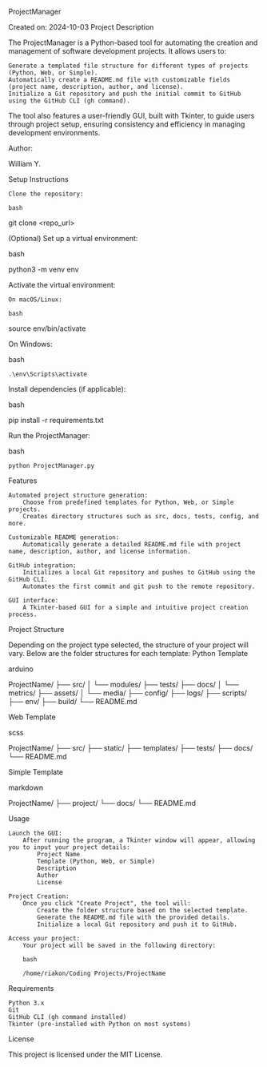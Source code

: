 ProjectManager

Created on: 2024-10-03
Project Description

The ProjectManager is a Python-based tool for automating the creation and management of software development projects. It allows users to:

    Generate a templated file structure for different types of projects (Python, Web, or Simple).
    Automatically create a README.md file with customizable fields (project name, description, author, and license).
    Initialize a Git repository and push the initial commit to GitHub using the GitHub CLI (gh command).

The tool also features a user-friendly GUI, built with Tkinter, to guide users through project setup, ensuring consistency and efficiency in managing development environments.


Author:

William Y.


Setup Instructions

    Clone the repository:

    bash

git clone <repo_url>

(Optional) Set up a virtual environment:

bash

python3 -m venv env

Activate the virtual environment:

    On macOS/Linux:

    bash

source env/bin/activate

On Windows:

bash

    .\env\Scripts\activate

Install dependencies (if applicable):

bash

pip install -r requirements.txt

Run the ProjectManager:

bash

    python ProjectManager.py

Features

    Automated project structure generation:
        Choose from predefined templates for Python, Web, or Simple projects.
        Creates directory structures such as src, docs, tests, config, and more.

    Customizable README generation:
        Automatically generate a detailed README.md file with project name, description, author, and license information.

    GitHub integration:
        Initializes a local Git repository and pushes to GitHub using the GitHub CLI.
        Automates the first commit and git push to the remote repository.

    GUI interface:
        A Tkinter-based GUI for a simple and intuitive project creation process.

Project Structure

Depending on the project type selected, the structure of your project will vary. Below are the folder structures for each template:
Python Template

arduino

ProjectName/
├── src/
│   └── modules/
├── tests/
├── docs/
│   └── metrics/
├── assets/
│   └── media/
├── config/
├── logs/
├── scripts/
├── env/
├── build/
└── README.md

Web Template

scss

ProjectName/
├── src/
├── static/
├── templates/
├── tests/
├── docs/
└── README.md

Simple Template

markdown

ProjectName/
├── project/
└── docs/
    └── README.md

Usage

    Launch the GUI:
        After running the program, a Tkinter window will appear, allowing you to input your project details:
            Project Name
            Template (Python, Web, or Simple)
            Description
            Author
            License

    Project Creation:
        Once you click "Create Project", the tool will:
            Create the folder structure based on the selected template.
            Generate the README.md file with the provided details.
            Initialize a local Git repository and push it to GitHub.

    Access your project:
        Your project will be saved in the following directory:

        bash

        /home/riakon/Coding Projects/ProjectName

Requirements

    Python 3.x
    Git
    GitHub CLI (gh command installed)
    Tkinter (pre-installed with Python on most systems)

License

This project is licensed under the MIT License.
